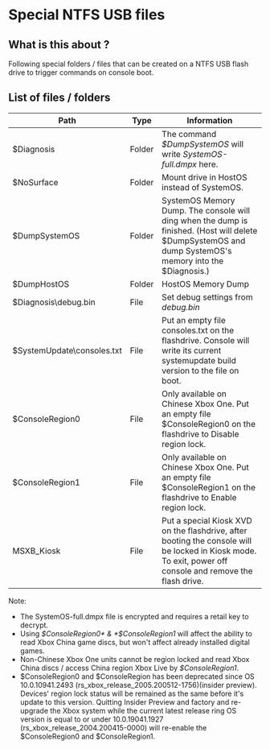 <!-- TITLE: Special Ntfs Usb Files -->
<!-- SUBTITLE: A quick summary of Special Ntfs Usb Files -->

# Special NTFS USB files
## What is this about ?

Following special folders / files that can be created on a NTFS USB
flash drive to trigger commands on console boot.

## List of files / folders

| Path                        | Type   | Information                                                                                                                                               |
| --------------------------- | ------ | --------------------------------------------------------------------------------------------------------------------------------------------------------- |
| $Diagnosis                  | Folder | The command *$DumpSystemOS* will write *SystemOS-full.dmpx* here.                                                                                         |
| $NoSurface                  | Folder | Mount drive in HostOS instead of SystemOS.                                                                                                                |
| $DumpSystemOS               | Folder | SystemOS Memory Dump. The console will ding when the dump is finished. (Host will delete $DumpSystemOS and dump SystemOS's memory into the $Diagnosis.)   |
| $DumpHostOS                 | Folder | HostOS Memory Dump                                                                                                                                        |
| $Diagnosis\\debug.bin       | File   | Set debug settings from *debug.bin*                                                                                                                       |
| $SystemUpdate\\consoles.txt | File   | Put an empty file consoles.txt on the flashdrive. Console will write its current systemupdate build version to the file on boot. |
| $ConsoleRegion0             | File   | Only available on Chinese Xbox One. Put an empty file $ConsoleRegion0 on the flashdrive to Disable region lock.|
| $ConsoleRegion1             | File   | Only available on Chinese Xbox One. Put an empty file $ConsoleRegion1 on the flashdrive to Enable region lock.|
| MSXB_Kiosk                 | File   | Put a special Kiosk XVD on the flashdrive, after booting the console will be locked in Kiosk mode. To exit, power off console and remove the flash drive. |

Note: 
+ The SystemOS-full.dmpx file is encrypted and requires a retail key
to decrypt.
+ Using *$ConsoleRegion0* & *$ConsoleRegion1* will affect the ability to read Xbox China game discs, but won't affect already installed digital games.
+ Non-Chinese Xbox One units cannot be region locked and read Xbox China discs / access China region Xbox Live by *$ConsoleRegion1*.
+ $ConsoleRegion0 and $ConsoleRegion has been deprecated since OS 10.0.10941.2493 (rs_xbox_release_2005.200512-1756)(insider preview). Devices' region lock status will be remained as the same before it's update to this version. Quitting Insider Preview and factory and re-upgrade the Xbox system while the current latest release ring OS version is equal to or under 10.0.19041.1927 (rs_xbox_release_2004.200415-0000) will re-enable the $ConsoleRegion0 and $ConsoleRegion1.
